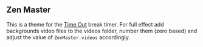 ## Zen Master

This is a theme for the [Time Out](http://www.dejal.com/timeout/) break timer.
For full effect add backgrounds video files to the videos folder, number them (zero based) and adjust the value of `ZenMaster.videos` accordingly.
